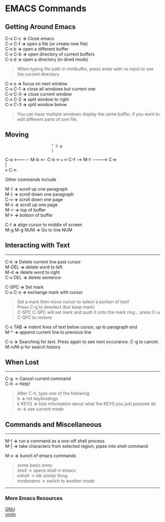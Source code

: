 # **EMACS Commands**  


## Getting Around Emacs

C-x C-c **->** Close emacs  
C-x C-f **->** open a file (or create new file)  
C-x b   **->** open a different buffer  
C-x C-b **->** open directory of current buffers  
C-x d   **->** open a directory (in dired mode)  

> When typing file path in minibuffer, press enter with no input to see the current directory  

C-x o   **->** focus on next window  
C-x C-1 **->** close all windows but current one  
C-x C-0 **->** close current window  
C-x C-2 **->** split window to right  
C-x C-3 **->** split window below  

> You can have multiple windows display the same buffer, if you want to edit different parts of one file.  


## Moving

                         ^ C-p  
                         |  
C-a <----- M-b <-- C-b <-+-> C-f --> M-f -----> C-e  
                         |  
                         v C-n  

Other commands include  

M-{ **->** scroll up one paragraph  
M-} **->** scroll down one paragraph  
C-v **->** scroll down one page  
M-v **->** scroll up one page  
M-< **->** top of buffer  
M-> **->** bottom of buffer  

C-l         **->** align cursor to middle of screen  
M-g M-g NUM **->** Go to line NUM  

## Interacting with Text  

-------------------------------------------------------------------------------

C-k     **->** Delete current line past cursor  
M-DEL   **->** delete word to left  
M-d     **->** delete word to right  
C-x DEL **->** delete sentence  

C-SPC   **->** Set mark  
C-x C-x **->** exchange mark with cursor  

> Set a mark then move cursor to select a portion of text!  
> Press C-g to deselect (but keep mark)  
> C-SPC C-SPC will set mark and push it onto the mark ring... press C-u C-SPC to restore  

C-x TAB **->** indent lines of text below cursor, up to paragraph end  
M-^     **->** append current line to previous line  

C-s **->** Searching for text. Press again to see next occurance. C-g to cancel. M-n/M-p for search history  

## When Lost  

-------------------------------------------------------------------------------

C-g -> Cancel current command  
C-h -> Help!  

> After C-h, type one of the following:  
> b      **->** list keybindings  
> k KEYS **->** lists information about what the KEYS you just pressed do  
> m      **->** see current mode  

## Commands and Miscellaneous  

-------------------------------------------------------------------------------

M-! **->** run a command as a one-off shell process  
M-| **->** take characters from selected region, pipes into shell command  

M-x **->** bunch of emacs commands  

> some basic ones:  
> shell -> opens shell in emacs  
> eshell -> idk similar thing  
> modename -> switch to another mode  

-------------------------------------------------------------------------------

### More Emacs Resources  

[GNU](https://www.gnu.org/software/emacs/manual/html_node/emacs/ "GNU Emacs")  
[vinlin](https://github.com/vinlin24/cs35l-notebooks/blob/main/Emacs.md "VinLin Emacs Guide")  

